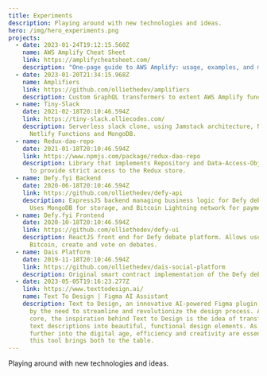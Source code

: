 ```yaml
---
title: Experiments
description: Playing around with new technologies and ideas.
hero: /img/hero_experiments.png
projects:
  - date: 2023-01-24T19:12:15.560Z
    name: AWS Amplify Cheat Sheet
    link: https://amplifycheatsheet.com/
    description: "One-page guide to AWS Amplify: usage, examples, and more. "
  - date: 2023-01-20T21:34:15.968Z
    name: Amplifiers
    link: https://github.com/olliethedev/amplifiers
    description: Custom GraphQL transformers to extent AWS Amplify functionality.
  - name: Tiny-Slack
    date: 2021-02-18T20:10:46.594Z
    link: https://tiny-slack.olliecodes.com/
    description: Serverless slack clone, using Jamstack architecture, Next.js,
      Netlify Functions and MongoDB.
  - name: Redux-dao-repo
    date: 2021-01-18T20:10:46.594Z
    link: https://www.npmjs.com/package/redux-dao-repo
    description: Library that implements Repository and Data-Access-Object patterns
      to provide strict access to the Redux store.
  - name: Defy.fyi Backend
    date: 2020-06-18T20:10:46.594Z
    link: https://github.com/olliethedev/defy-api
    description: ExpressJS backend managing business logic for Defy debate platform.
      Uses MongoDB for storage, and Bitcoin Lightning network for payments.
  - name: Defy.fyi Frontend
    date: 2020-10-18T20:10:46.594Z
    link: https://github.com/olliethedev/defy-ui
    description: ReactJS front end for Defy debate platform. Allows users deposit
      Bitcoin, create and vote on debates.
  - name: Dais Platform
    date: 2019-11-18T20:10:46.594Z
    link: https://github.com/olliethedev/dais-social-platform
    description: Original smart contract implementation of the Defy debate platform.
  - date: 2023-05-05T19:16:23.277Z
    link: https://www.texttodesign.ai/
    name: Text To Design | Figma AI Assistant
    description: Text to Design, an innovative AI-powered Figma plugin, is inspired
      by the need to streamline and revolutionize the design process. At its
      core, the inspiration behind Text to Design is the idea of transforming
      text descriptions into beautiful, functional design elements. As we move
      further into the digital age, efficiency and creativity are essential, and
      this tool brings both to the table.
---
```


Playing around with new technologies and ideas.